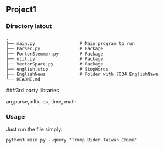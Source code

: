 ## Project1

### Directory latout

    .
    ├── main.py                 # Main program to run
    ├── Parser.py               # Package
    ├── PorterStemmer.py        # Package
    ├── util.py                 # Package
    ├── VectorSpace.py          # Package
    ├── english.stop            # StopWords
    ├── EnglishNews             # Folder with 7034 EnglishNews
    └── README.md

###3rd party libraries

argparse, nltk, os, time, math

### Usage

Just run the file simply.

```shell
python3 main.py --query "Trump Biden Taiwan China"
```

